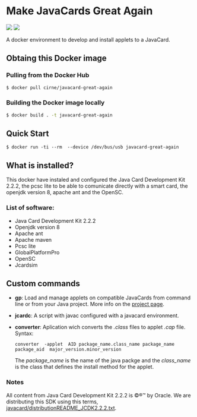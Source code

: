 # Make JavaCards Great Again

[![](https://images.microbadger.com/badges/version/cirne/javacard-great-again.svg)](https://microbadger.com/images/cirne/javacard-great-again "Get your own version badge on microbadger.com")
[![](https://images.microbadger.com/badges/image/cirne/javacard-great-again.svg)](https://microbadger.com/images/cirne/javacard-great-again "Get your own image badge on microbadger.com")

A docker environment to develop and install applets to a JavaCard.

## Obtaing this Docker image
### Pulling from the Docker Hub
```bash
$ docker pull cirne/javacard-great-again
```

### Building the Docker image locally
```bash
$ docker build . -t javacard-great-again
```
## Quick Start
```
$ docker run -ti --rm  --device /dev/bus/usb javacard-great-again
```

## What is installed?
This docker have instaled and configured the Java Card Development Kit 2.2.2, the pcsc lite to be able to comunicate directly with a smart card, the openjdk version 8, apache ant and the OpenSC.
### List of software:

* Java Card Development Kit 2.2.2
* Openjdk version 8
* Apache ant
* Apache maven
* Pcsc lite
* GlobalPlatformPro
* OpenSC
* Jcardsim

## Custom commands

* **gp**: Load and manage applets on compatible JavaCards from command line or from your Java project. More info on the [project page](https://github.com/martinpaljak/GlobalPlatformPro).

* **jcardc**: A script with javac configured with a javacard environment.

* **converter**: Aplication wich converts the *.class* files to applet *.cap* file. Syntax:
    ```
    converter  -applet  AID package_name.class_name package_name package_aid  major_version.minor_version
    ```
    The *package_name* is the name of the java packge and the *class_name* is the class  that defines the install method for the applet.

### Notes
All content from Java Card Development Kit 2.2.2  is &copy;&reg;&trade; by Oracle. We are distributing this SDK using this terms, [javacard/distributionREADME_JCDK2.2.2.txt](https://github.com/MrSuicideParrot/Make-JavaCards-Great-Again/blob/master/javacard/distributionREADME_JCDK2.2.2.txt).
